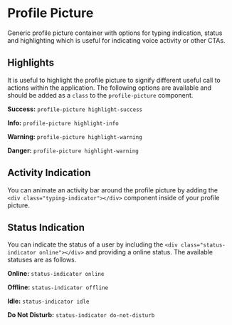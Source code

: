 # Profile Picture

Generic profile picture container with options for typing indication, status and highlighting which is useful for indicating voice activity or other CTAs.

## Highlights

It is useful to highlight the profile picture to signify different useful call to actions within the application. The following options are available and should be added as a `class` to the `profile-picture` component.

**Success:** `profile-picture highlight-success`

**Info:** `profile-picture highlight-info`

**Warning:** `profile-picture highlight-warning`

**Danger:** `profile-picture highlight-warning`


## Activity Indication

You can animate an activity bar around the profile picture by adding the `<div class="typing-indicator"></div>` component inside of your profile picture.

## Status Indication

You can indicate the status of a user by including the `<div class="status-indicator online"></div>` and providing a online status. The available statuses are as follows.

**Online:** `status-indicator online`

**Offline:** `status-indicator offline`

**Idle:** `status-indicator idle`

**Do Not Disturb:** `status-indicator do-not-disturb`